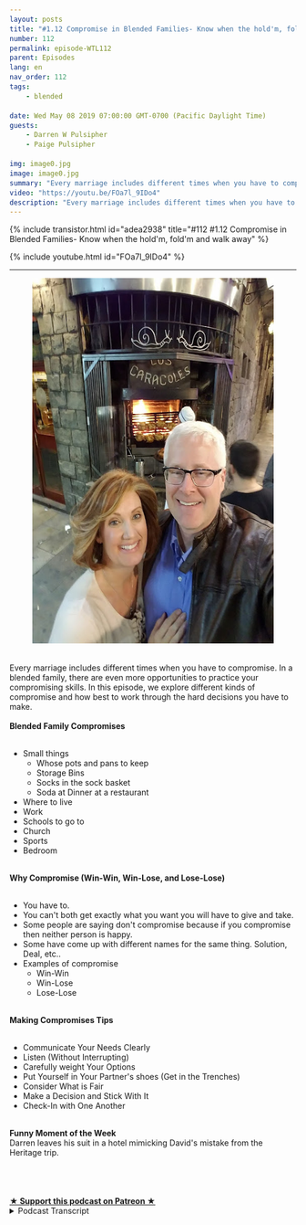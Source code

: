 ```yaml
---
layout: posts
title: "#1.12 Compromise in Blended Families- Know when the hold'm, fold'm and walk away"
number: 112
permalink: episode-WTL112
parent: Episodes
lang: en
nav_order: 112
tags:
    - blended

date: Wed May 08 2019 07:00:00 GMT-0700 (Pacific Daylight Time)
guests:
    - Darren W Pulsipher
    - Paige Pulsipher

img: image0.jpg
image: image0.jpg
summary: "Every marriage includes different times when you have to compromise. In a blended family, there are even more opportunities to practice your compromising skills. In this episode, we explore different kinds of compromise and how best to work through the hard decisions you have to make."
video: "https://youtu.be/FOa7l_9IDo4"
description: "Every marriage includes different times when you have to compromise. In a blended family, there are even more opportunities to practice your compromising skills. In this episode, we explore different kinds of compromise and how best to work through the hard decisions you have to make."
---
```


<div>
{% include transistor.html id="adea2938" title="#112 #1.12 Compromise in Blended Families- Know when the hold'm, fold'm and walk away" %}

{% include youtube.html id="FOa7l_9IDo4" %}
</div>

---

<html><head></head><body><div><figure data-trix-attachment="{&quot;contentType&quot;:&quot;image&quot;,&quot;height&quot;:640,&quot;url&quot;:&quot;https://3.bp.blogspot.com/-RouwHhwSrpQ/XNDdA5u9-YI/AAAAAAAE_ZA/V0VM7KK5AwA3LiWH1NpMXsw8ReeblAXnQCEwYBhgL/s640/20161019_213729.jpg&quot;,&quot;width&quot;:480}" data-trix-content-type="image" class="attachment attachment--preview"><img src="./image0.jpg" width="480" height="640"><figcaption class="attachment__caption"></figcaption></figure></div><div><br></div><div>Every marriage includes different times when you have to compromise. In a blended family, there are even more opportunities to practice your compromising skills. In this episode, we explore different kinds of compromise and how best to work through the hard decisions you have to make.</div><div><strong><br>Blended Family Compromises<br></strong><br></div><ul><li>Small things<ul><li>Whose pots and pans to keep</li><li>Storage Bins</li><li>Socks in the sock basket</li><li>Soda at Dinner at a restaurant</li></ul></li><li>Where to live</li><li>Work</li><li>Schools to go to</li><li>Church</li><li>Sports&nbsp;</li><li>Bedroom</li></ul><div><strong><br>Why Compromise (Win-Win, Win-Lose, and Lose-Lose)<br></strong><br></div><ul><li>You have to.</li><li>You can't both get exactly what you want you will have to give and take.</li><li>Some people are saying don't compromise because if you compromise then neither person is happy.</li><li>Some have come up with different names for the same thing. Solution, Deal, etc..</li><li>Examples of compromise<ul><li>Win-Win</li><li>Win-Lose</li><li>Lose-Lose&nbsp;</li></ul></li></ul><div><strong><br>Making Compromises Tips<br></strong><br></div><ul><li>Communicate Your Needs Clearly</li><li>Listen (Without Interrupting)</li><li>Carefully weight Your Options</li><li>Put Yourself in Your Partner's shoes (Get in the Trenches)</li><li>Consider What is Fair</li><li>Make a Decision and Stick With It</li><li>Check-In with One Another</li></ul><div><strong><br>Funny Moment of the Week<br></strong>Darren leaves his suit in a hotel mimicking David's mistake from the Heritage trip.<strong>&nbsp;<br></strong><br></div><div><br></div><div><br><br></div>
<strong>
  <a href="https://www.patreon.com/wheresthelemonade" target="_donate" rel="payment" title="★ Support this podcast on Patreon ★">★ Support this podcast on Patreon ★</a>
</strong></body></html>

<details>
<summary> Podcast Transcript </summary>

<p></p>

</details>

